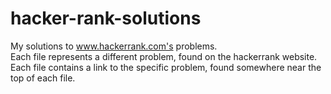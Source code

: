 # hacker-rank-solutions

My solutions to www.hackerrank.com's problems. <br>
Each file represents a different problem, found on the hackerrank website.<br>
Each file contains a link to the specific problem, found somewhere near the top of each file.

